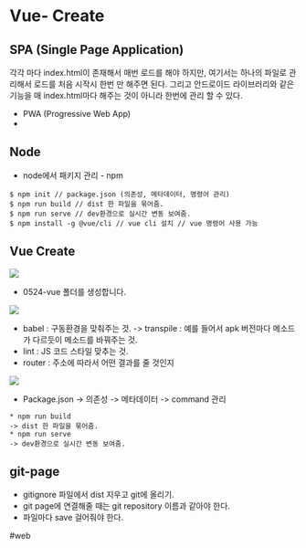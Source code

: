 # Vue- Create
## SPA (Single Page Application)
각각 마다 index.html이 존재해서 매번 로드를 해야 하지만, 여기서는 하나의 파일로 관리해서 로드를 처음 시작시 한번 만 해주면 된다. 그리고 안드로이드 라이브러리와 같은 기능을 매 index.html마다 해주는 것이 아니라 한번에 관리 할 수 있다.
* PWA (Progressive Web App)
* 
## Node
* node에서 패키지 관리 - npm
```shell
$ npm init // package.json (의존성, 메타데이터, 명령어 관리)
$ npm run build // dist 한 파일을 묶어줌.
$ npm run serve // dev환경으로 실시간 변동 보여줌.
$ npm install -g @vue/cli // vue cli 설치 // vue 명령어 사용 가능
```

## Vue Create

![](Vue-%20Create/BC76E864-8CA5-4941-8484-27A5A5494F75.png)

* 0524-vue 폴더를 생성합니다.

![](Vue-%20Create/C966865F-836F-475E-8515-1A640DBCD756.png)

* babel : 구동환경을 맞춰주는 것. -> transpile : 예를 들어서 apk 버전마다 메소드가 다르듯이 메소드를 바꿔주는 것.
* lint : JS 코드 스타일 맞추는 것.
* router : 주소에 따라서 어떤 결과를 줄 것인지

![](Vue-%20Create/FC2172A2-9869-458C-AA68-999C87B9A222.png)

* Package.json 
	-> 의존성
	-> 메타데이터
	-> command 관리

```shell
* npm run build
-> dist 한 파일을 묶어줌.
* npm run serve
-> dev환경으로 실시간 변동 보여줌.
```

## git-page 
* gitignore 파일에서 dist 지우고 git에 올리기.
* git page에 연결해줄 때는 git repository 이름과 같아야 한다.
* 파일마다 save 걸어줘야 한다. 



#web